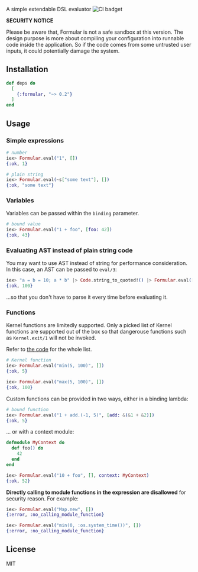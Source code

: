 A simple extendable DSL evaluator ![CI badget](https://github.com/qhwa/formular/actions/workflows/ci.yml/badge.svg)

**SECURITY NOTICE**

Please be aware that, Formular is not a safe sandbox at this version. The design purpose is more about compiling your configuration into runnable code inside the application. So if the code comes from some untrusted user inputs, it could potentially damage the system.

## Installation

```elixir
def deps do
  [
    {:formular, "~> 0.2"}
  ]
end
```

## Usage

### Simple expressions

```elixir
# number
iex> Formular.eval("1", [])
{:ok, 1}

# plain string
iex> Formular.eval(~s["some text"], [])
{:ok, "some text"}
```

### Variables

Variables can be passed within the `binding` parameter.

```elixir
# bound value
iex> Formular.eval("1 + foo", [foo: 42])
{:ok, 43}
```

### Evaluating AST instead of plain string code

You may want to use AST instead of string for performance consideration. In this case, an AST can be passed to `eval/3`:

```elixir
iex> "a = b = 10; a * b" |> Code.string_to_quoted!() |> Formular.eval([])
{:ok, 100}
```

...so that you don't have to parse it every time before evaluating it.

### Functions

Kernel functions are limitedly supported. Only a picked list of Kernel functions are supported out of the box so that dangerouse functions such as `Kernel.exit/1` will not be invoked.

Refer to [the code](https://github.com/qhwa/formular/blob/master/lib/formular.ex#L6) for the whole list.

```elixir
# Kernel function
iex> Formular.eval("min(5, 100)", [])
{:ok, 5}

iex> Formular.eval("max(5, 100)", [])
{:ok, 100}
```

Custom functions can be provided in two ways, either in a binding lambda:

```elixir
# bound function
iex> Formular.eval("1 + add.(-1, 5)", [add: &(&1 + &2)])
{:ok, 5}
```
... or with a context module:

```elixir
defmodule MyContext do
  def foo() do
    42
  end
end

iex> Formular.eval("10 + foo", [], context: MyContext)
{:ok, 52}
```

**Directly calling to module functions in the expression are disallowed** for security reason. For example:

```elixir
iex> Formular.eval("Map.new", [])
{:error, :no_calling_module_function}

iex> Formular.eval("min(0, :os.system_time())", [])
{:error, :no_calling_module_function}
```

## License

MIT
